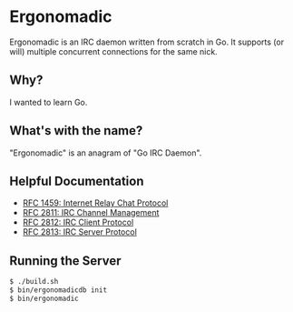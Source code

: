 # Ergonomadic

Ergonomadic is an IRC daemon written from scratch in Go. It supports (or will)
multiple concurrent connections for the same nick.

## Why?

I wanted to learn Go.

## What's with the name?

"Ergonomadic" is an anagram of "Go IRC Daemon".

## Helpful Documentation

- [RFC 1459: Internet Relay Chat Protocol](http://tools.ietf.org/html/rfc1459)
- [RFC 2811: IRC Channel Management](http://tools.ietf.org/html/rfc2811)
- [RFC 2812: IRC Client Protocol](http://tools.ietf.org/html/rfc2812)
- [RFC 2813: IRC Server Protocol](http://tools.ietf.org/html/rfc2813)

## Running the Server

```sh
$ ./build.sh
$ bin/ergonomadicdb init
$ bin/ergonomadic
```
